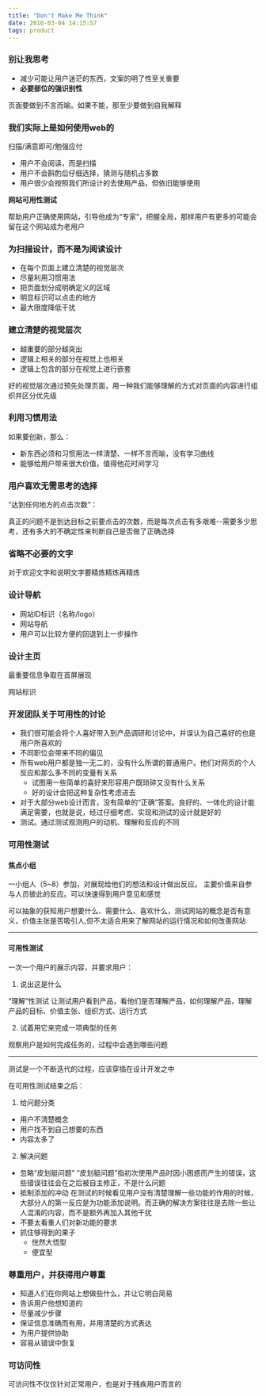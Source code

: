 ```yaml
---
title: "Don't Make Me Think"
date: 2016-03-04 14:15:57
tags: product
---
```


### 别让我思考

- 减少可能让用户迷茫的东西，文案的明了性至关重要
- **必要部位的强识别性**

页面要做到不言而喻。如果不能，那至少要做到自我解释

### 我们实际上是如何使用web的
扫描/满意即可/勉强应付

- 用户不会阅读，而是扫描
- 用户不会斟酌后仔细选择，猜测与随机占多数
- 用户很少会按照我们所设计的去使用产品，但依旧能够使用

**网站可用性测试**

帮助用户正确使用网站，引导他成为“专家”，把握全局，那样用户有更多的可能会留在这个网站成为老用户

### 为扫描设计，而不是为阅读设计

- 在每个页面上建立清楚的视觉层次
- 尽量利用习惯用法
- 把页面划分成明确定义的区域
- 明显标识可以点击的地方
- 最大限度降低干扰

### 建立清楚的视觉层次

- 越重要的部分越突出
- 逻辑上相关的部分在视觉上也相关
- 逻辑上包含的部分在视觉上进行嵌套

好的视觉层次通过预先处理页面，用一种我们能够理解的方式对页面的内容进行组织并区分优先级

### 利用习惯用法

如果要创新，那么：

- 新东西必须和习惯用法一样清楚、一样不言而喻，没有学习曲线
- 能够给用户带来很大价值，值得他花时间学习

### 用户喜欢无需思考的选择

“达到任何地方的点击次数”：

真正的问题不是到达目标之前要点击的次数，而是每次点击有多艰难--需要多少思考，还有多大的不确定性来判断自己是否做了正确选择

### 省略不必要的文字

对于欢迎文字和说明文字要精炼精炼再精炼

### 设计导航

- 网站ID标识（名称/logo）
- 网站导航
- 用户可以比较方便的回退到上一步操作

### 设计主页

最重要信息争取在首屏展现

网站标识

### 开发团队关于可用性的讨论

- 我们很可能会将个人喜好带入到产品调研和讨论中，并误认为自己喜好的也是用户所喜欢的
- 不同职位会带来不同的偏见
- 所有web用户都是独一无二的，没有什么所谓的普通用户。他们对网页的个人反应和那么多不同的变量有关系
  - 试图用一些简单的喜好来形容用户既琐碎又没有什么关系
  - 好的设计会把这种复杂性考虑进去
- 对于大部分web设计而言，没有简单的“正确”答案。良好的、一体化的设计能满足需要，也就是说，经过仔细考虑、实现和测试的设计就是好的
- 测试。通过测试观测用户的动机、理解和反应的不同

### 可用性测试

#### 焦点小组

一小组人（5~8）参加，对展现给他们的想法和设计做出反应。
主要价值来自参与人员彼此的反应。可以快速得到用户意见和感觉

可以抽象的获知用户想要什么、需要什么、喜欢什么，测试网站的概念是否有意义，价值主张是否吸引人,但不太适合用来了解网站的运行情况和如何改善网站

---

#### 可用性测试

一次一个用户的展示内容，并要求用户：

1. 说出这是什么

“理解”性测试
让测试用户看到产品，看他们是否理解产品，如何理解产品，理解产品的目标、价值主张、组织方式、运行方式

2. 试着用它来完成一项典型的任务

观察用户是如何完成任务的，过程中会遇到哪些问题

---

测试是一个不断迭代的过程，应该穿插在设计开发之中

在可用性测试结束之后：

1. 给问题分类
  - 用户不清楚概念
  - 用户找不到自己想要的东西
  - 内容太多了
2. 解决问题
  - 忽略“皮划艇问题”
    “皮划艇问题”指初次使用产品时因小困惑而产生的错误，这些错误往往会在之后被自主修正，不是什么问题
  - 抵制添加的冲动
    在测试的时候看见用户没有清楚理解一些功能的作用的时候，大部分人的第一反应是为功能添加说明。而正确的解决方案往往是去除一些让人混淆的内容，而不是额外再加入其他干扰
  - 不要太看重人们对新功能的要求
  - 抓住够得到的果子
    - 恍然大悟型
    - 便宜型

### 尊重用户，并获得用户尊重

- 知道人们在你网站上想做些什么，并让它明白简易
- 告诉用户他想知道的
- 尽量减少步骤
- 保证信息准确而有用，并用清楚的方式表达
- 为用户提供协助
- 容易从错误中恢复

### 可访问性

可访问性不仅仅针对正常用户，也是对于残疾用户而言的